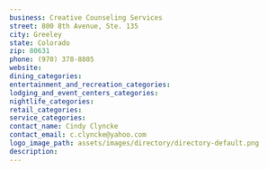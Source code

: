 ```yaml
---
business: Creative Counseling Services
street: 800 8th Avenue, Ste. 135
city: Greeley
state: Colorado
zip: 80631
phone: (970) 378-8805
website: 
dining_categories: 
entertainment_and_recreation_categories: 
lodging_and_event_centers_categories: 
nightlife_categories: 
retail_categories: 
service_categories: 
contact_name: Cindy Clyncke
contact_email: c.clyncke@yahoo.com
logo_image_path: assets/images/directory/directory-default.png
description: 
---
```

